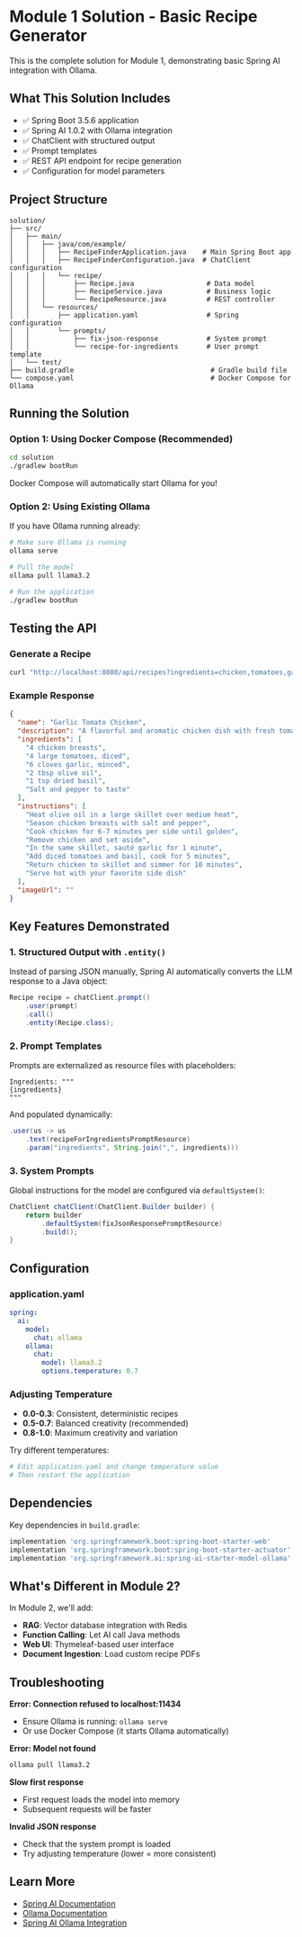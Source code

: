 # Module 1 Solution - Basic Recipe Generator

This is the complete solution for Module 1, demonstrating basic Spring AI integration with Ollama.

## What This Solution Includes

- ✅ Spring Boot 3.5.6 application
- ✅ Spring AI 1.0.2 with Ollama integration
- ✅ ChatClient with structured output
- ✅ Prompt templates
- ✅ REST API endpoint for recipe generation
- ✅ Configuration for model parameters

## Project Structure

```
solution/
├── src/
│   ├── main/
│   │   ├── java/com/example/
│   │   │   ├── RecipeFinderApplication.java    # Main Spring Boot app
│   │   │   ├── RecipeFinderConfiguration.java  # ChatClient configuration
│   │   │   └── recipe/
│   │   │       ├── Recipe.java                  # Data model
│   │   │       ├── RecipeService.java           # Business logic
│   │   │       └── RecipeResource.java          # REST controller
│   │   └── resources/
│   │       ├── application.yaml                 # Spring configuration
│   │       └── prompts/
│   │           ├── fix-json-response            # System prompt
│   │           └── recipe-for-ingredients       # User prompt template
│   └── test/
├── build.gradle                                  # Gradle build file
└── compose.yaml                                  # Docker Compose for Ollama
```

## Running the Solution

### Option 1: Using Docker Compose (Recommended)

```bash
cd solution
./gradlew bootRun
```

Docker Compose will automatically start Ollama for you!

### Option 2: Using Existing Ollama

If you have Ollama running already:

```bash
# Make sure Ollama is running
ollama serve

# Pull the model
ollama pull llama3.2

# Run the application
./gradlew bootRun
```

## Testing the API

### Generate a Recipe

```bash
curl "http://localhost:8080/api/recipes?ingredients=chicken,tomatoes,garlic"
```

### Example Response

```json
{
  "name": "Garlic Tomato Chicken",
  "description": "A flavorful and aromatic chicken dish with fresh tomatoes and garlic",
  "ingredients": [
    "4 chicken breasts",
    "4 large tomatoes, diced",
    "6 cloves garlic, minced",
    "2 tbsp olive oil",
    "1 tsp dried basil",
    "Salt and pepper to taste"
  ],
  "instructions": [
    "Heat olive oil in a large skillet over medium heat",
    "Season chicken breasts with salt and pepper",
    "Cook chicken for 6-7 minutes per side until golden",
    "Remove chicken and set aside",
    "In the same skillet, sauté garlic for 1 minute",
    "Add diced tomatoes and basil, cook for 5 minutes",
    "Return chicken to skillet and simmer for 10 minutes",
    "Serve hot with your favorite side dish"
  ],
  "imageUrl": ""
}
```

## Key Features Demonstrated

### 1. Structured Output with `.entity()`

Instead of parsing JSON manually, Spring AI automatically converts the LLM response to a Java object:

```java
Recipe recipe = chatClient.prompt()
    .user(prompt)
    .call()
    .entity(Recipe.class);
```

### 2. Prompt Templates

Prompts are externalized as resource files with placeholders:

```
Ingredients: """
{ingredients}
"""
```

And populated dynamically:

```java
.user(us -> us
    .text(recipeForIngredientsPromptResource)
    .param("ingredients", String.join(",", ingredients)))
```

### 3. System Prompts

Global instructions for the model are configured via `defaultSystem()`:

```java
ChatClient chatClient(ChatClient.Builder builder) {
    return builder
        .defaultSystem(fixJsonResponsePromptResource)
        .build();
}
```

## Configuration

### application.yaml

```yaml
spring:
  ai:
    model:
      chat: ollama
    ollama:
      chat:
        model: llama3.2
        options.temperature: 0.7
```

### Adjusting Temperature

- **0.0-0.3**: Consistent, deterministic recipes
- **0.5-0.7**: Balanced creativity (recommended)
- **0.8-1.0**: Maximum creativity and variation

Try different temperatures:
```bash
# Edit application.yaml and change temperature value
# Then restart the application
```

## Dependencies

Key dependencies in `build.gradle`:

```gradle
implementation 'org.springframework.boot:spring-boot-starter-web'
implementation 'org.springframework.boot:spring-boot-starter-actuator'
implementation 'org.springframework.ai:spring-ai-starter-model-ollama'
```

## What's Different in Module 2?

In Module 2, we'll add:
- **RAG**: Vector database integration with Redis
- **Function Calling**: Let AI call Java methods
- **Web UI**: Thymeleaf-based user interface
- **Document Ingestion**: Load custom recipe PDFs

## Troubleshooting

**Error: Connection refused to localhost:11434**
- Ensure Ollama is running: `ollama serve`
- Or use Docker Compose (it starts Ollama automatically)

**Error: Model not found**
```bash
ollama pull llama3.2
```

**Slow first response**
- First request loads the model into memory
- Subsequent requests will be faster

**Invalid JSON response**
- Check that the system prompt is loaded
- Try adjusting temperature (lower = more consistent)

## Learn More

- [Spring AI Documentation](https://docs.spring.io/spring-ai/reference/)
- [Ollama Documentation](https://ollama.ai/docs)
- [Spring AI Ollama Integration](https://docs.spring.io/spring-ai/reference/api/chat/ollama-chat.html)
